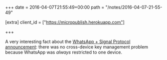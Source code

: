 +++
date = 2016-04-07T21:55:49+00:00
path = "/notes/2016-04-07-21-55-49"

[extra]
client_id = ["https://micropublish.herokuapp.com"]

+++

<p>A very interesting fact about the <a href="https://whispersystems.org/blog/whatsapp-complete/">WhatsApp + Signal Protocol announcement</a>: there was no cross-device key management problem because WhatsApp was <em>always</em> restricted to one device.</p>